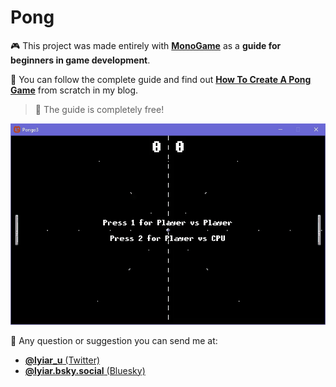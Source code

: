 # Pong

:video_game: This project was made entirely with [**MonoGame**](https://monogame.net) as a **guide for beginners in game development**.

:space_invader: You can follow the complete guide and find out [**How To Create A Pong Game**](https://lyiar.vercel.app/posts/how-to-create-a-pong-game) from scratch in my blog.

> :tada: The guide is completely free!

![preview of the game](https://github.com/LyiarCodie/Pong/blob/main/game_preview.gif)

:crystal_ball: Any question or suggestion you can send me at:

- [**@lyiar_u** (Twitter)](https://x.com/lyiar_u)
- [**@lyiar.bsky.social** (Bluesky)](https://bsky.app/profile/lyiar.bsky.social)